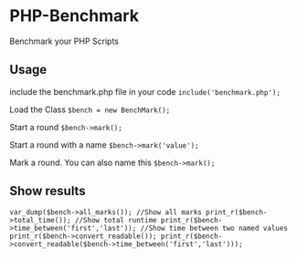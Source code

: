 # PHP-Benchmark
Benchmark your PHP Scripts

## Usage
include the benchmark.php file in your code
``include('benchmark.php');``

Load the Class
``$bench = new BenchMark();``

Start a round
``$bench->mark();``

Start a round with a name
``$bench->mark('value');``

Mark a round. You can also name this
``$bench->mark();``

## Show results
``
var_dump($bench->all_marks()); //Show all marks
print_r($bench->total_time()); //Show total runtime
print_r($bench->time_between('first','last')); //Show time between two named values
print_r($bench->convert_readable());
print_r($bench->convert_readable($bench->time_between('first','last')));
``
